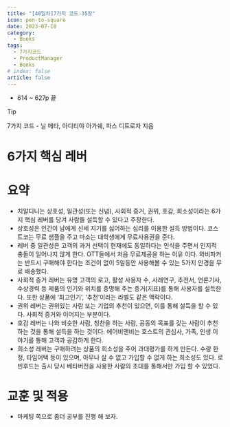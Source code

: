 ```yaml
---
title: "[48일차]7가지 코드-35장"
icon: pen-to-square
date: 2023-07-18
category:
  - Books
tags:
  - 7가지코드
  - ProductManager
  - Books
# index: false
article: false
---
```


- 614 ~ 627p 끝

<!-- more -->

>[!tip]
>7가지 코드 - 닐 메타, 아디티야 아가쉐, 파스 디트로자 지음


# 6가지 핵심 레버

# 요약

- 치알디니는 상호성, 일관성(또는 신념), 사회적 증거, 권위, 호감, 희소성이라는 6가지 핵심 레버를 당겨 사람들 설득할 수 있다고 주장한다.
- 상호성은 인간이 남에게 신세 지기를 싫어하는 심리를 이용한 설득 방법이다. 코스트코는 무료 샘플을 주고 마소는 대학생에게 무료사용권을 준다.
- 레버 중 일관성은 고객의 과거 선택이 현재에도 동일하다는 인식을 주면서 인지적 충돌이 일어나지 않게 한다. OTT들에서 처음 무료제공을 하는 이유 이다.
와비파커는 반드시 구매해야 한다는 조건이 없이 5일동안 사용해볼 수 있는 5가지 안경을 무료 배송했다.
- 사회적 증거 레버는 유명 고객의 로고, 활성 사용자 수, 사례연구, 추천서, 언론기사, 수상경력 등 제품의 인기와 위치를 증명해 주는 증거(지표)를 통해 사용자를 설득한다. 
또한 상품에 ‘최고인기’, ‘추천’이라는 라벨도 같은 맥락이다.
- 권위 레버는 권위있는 사람 또는 기업의 추천이 있으면, 이를 통해 설득을 할 수 있다. 사회적 증거와 이어지는 부분이다.
- 호감 레버는 나와 비슷한 사람, 칭찬을 하는 사람, 공동의 목표를 갖는 사람이 추천 하는 것을 통해 설득을 하는 것이다. 에어비앤비는 호스트의 관심사, 가족, 인생 이야기를 통해 고객과 공감하게 한다.
- 희소성 레버는 구매하려는 상품의 희소성을 주어 과대평가를 하게 만든다. 수량 한정, 타임어택 등이 있으며, 아무나 살 수 없고 가입할 수 없게 하는 희소성도 있다. 로빈후드는 출시 당시 베타버전을 사용한 사람의 초대를 통해서만 가입 할 수 있었다.

# 교훈 및 적용

- 마케팅 쪽으로 좀더 공부를 진행 해 보자.